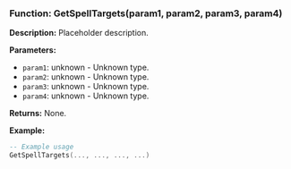 ### Function: GetSpellTargets(param1, param2, param3, param4)

**Description:**
Placeholder description.

**Parameters:**
- `param1`: unknown - Unknown type.
- `param2`: unknown - Unknown type.
- `param3`: unknown - Unknown type.
- `param4`: unknown - Unknown type.

**Returns:** None.

**Example:**

```lua
-- Example usage
GetSpellTargets(..., ..., ..., ...)
```
